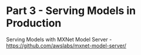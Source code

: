 # Part 3 - Serving Models in Production

Serving Models with MXNet Model Server - https://github.com/awslabs/mxnet-model-server/
